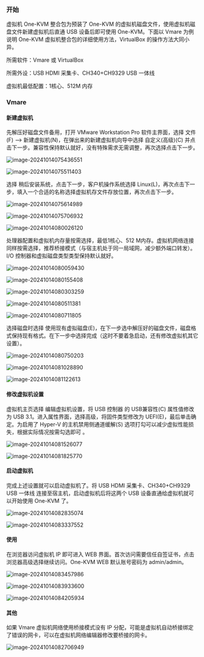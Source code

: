 ### 开始

虚拟机 One-KVM 整合包为预装了 One-KVM 的虚拟机磁盘文件，使用虚拟机磁盘文件新建虚拟机后直通 USB 设备后即可使用 One-KVM。下面以 Vmare 为例说明 One-KVM 虚拟机整合包的详细使用方法，VirtualBox 的操作方法大同小异。

所需软件：Vmare 或 VirtualBox

所需外设：USB HDMI 采集卡、CH340+CH9329 USB 一体线

虚拟机最低配置：1核心、512M 内存

### Vmare

#### 新建虚拟机

先解压好磁盘文件备用，打开 VMware Workstation Pro 软件主界面，选择 文件(F) --> 新建虚拟机(N)，在弹出来的新建虚拟机向导中选择 自定义(高级)(C) 并点击下一步。兼容性保持默认就好，没有特殊需求无需调整，再次选择点击下一步。

![image-20241014075436551](../img/image-20241014075436551.png)

![image-20241014075511403](../img/image-20241014075511403.png)

选择 稍后安装系统，点击下一步，客户机操作系统选择 Linux(L)，再次点击下一步，填入一个合适的名称选择虚拟机存文件存放位置，再次点击下一步。

![image-20241014075614989](../img/image-20241014075614989.png)

![image-20241014075706932](../img/image-20241014075706932.png)

![image-20241014080026120](../img/image-20241014080026120.png)

处理器配置和虚拟机内存量按需选择，最低1核心、512 M内存。虚拟机网络连接同样按需选择，推荐桥接模式（与宿主机处于同一局域网，减少额外端口转发）。I/O 控制器和虚拟磁盘类型类型保持默认就好。

![image-20241014080059430](../img/image-20241014080059430.png)

![image-20241014080155408](../img/image-20241014080155408.png)

![image-20241014080303259](../img/image-20241014080303259.png)

![image-20241014080511381](../img/image-20241014080511381.png)

![image-20241014080711805](../img/image-20241014080711805.png)

选择磁盘时选择 使用现有虚拟磁盘(E)，在下一步选中解压好的磁盘文件，磁盘格式保持现有格式。在下一步中选择完成（这时不要着急启动，还有修改虚拟机其它设置）。

![image-20241014080750203](../img/image-20241014080750203.png)

![image-20241014081028890](../img/image-20241014081028890.png)

![image-20241014081122613](../img/image-20241014081122613.png)

#### 修改虚拟机设置

虚拟机主页选择 编辑虚拟机设置，将 USB 控制器 的 USB兼容性(C) 属性值修改为 USB 3.1。进入属性界面，选择高级，将固件类型修改为 UEFI(E)，最后单击确定。为启用了  Hyper-V 的主机禁用侧通道缓解(S) 选项打勾可以减少虚拟性能损失，根据实际情况按需勾选即可 。

![image-20241014081526077](../img/image-20241014081526077.png)

![image-20241014081825770](../img/image-20241014081825770.png)

#### 启动虚拟机

完成上述设置就可以启动虚拟机了。将 USB HDMI 采集卡、CH340+CH9329 USB 一体线 连接至宿主机，启动虚拟机后将这两个 USB 设备直通给虚拟机就可以开始使用 One-KVM 了。

![image-20241014082835074](../img/image-20241014082835074.png)



![image-20241014083337552](../img/image-20241014083332223.png)

#### 使用

在浏览器访问虚拟机 IP 即可进入 WEB 界面。首次访问需要信任自签证书，点击浏览器高级选择继续访问。One-KVM WEB 默认账号密码为 admin/admin。

![image-20241014083457986](../img/image-20241014083457986.png)

![image-20241014083933600](../img/image-20241014083933600.png)

![image-20241014084205934](../img/image-20241014084205934.png)

#### 其他

如果 Vmare 虚拟机网络使用桥接模式没有 IP 分配，可能是虚拟机自动桥接绑定了错误的网卡，可以在虚拟机网络编辑器修改要桥接的网卡。

![image-20241014082706949](../img/image-20241014082706949.png)

